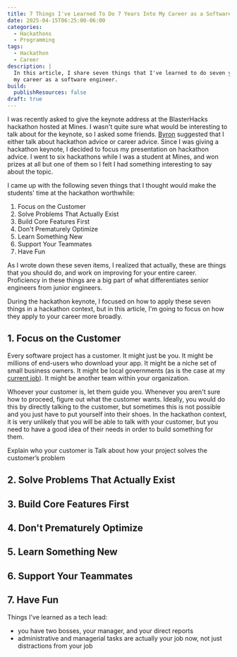 ```yaml
---
title: 7 Things I've Learned To Do 7 Years Into My Career as a Software Engineer
date: 2025-04-15T06:25:00-06:00
categories:
  - Hackathons
  - Programming
tags:
  - Hackathon
  - Career
description: |
  In this article, I share seven things that I've learned to do seven years into
  my career as a software engineer.
build:
  publishResources: false
draft: true
---
```


I was recently asked to give the keynote address at the BlasterHacks hackathon
hosted at Mines. I wasn't quite sure what would be interesting to talk about for
the keynote, so I asked some friends. [Byron](https://b-sharman.dev/) suggested
that I either talk about hackathon advice or career advice. Since I was giving a
hackathon keynote, I decided to focus my presentation on hackathon advice. I
went to six hackathons while I was a student at Mines, and won prizes at all but
one of them so I felt I had something interesting to say about the topic.

I came up with the following seven things that I thought would make the
students' time at the hackathon worthwhile:

1. Focus on the Customer
2. Solve Problems That Actually Exist
3. Build Core Features First
4. Don't Prematurely Optimize
5. Learn Something New
6. Support Your Teammates
7. Have Fun

As I wrote down these seven items, I realized that actually, these are things
that you should do, and work on improving for your entire career. Proficiency in
these things are a big part of what differentiates senior engineers from junior
engineers.

During the hackathon keynote, I focused on how to apply these seven things in a
hackathon context, but in this article, I'm going to focus on how they apply to
your career more broadly.

## 1. Focus on the Customer

Every software project has a customer. It might just be you. It might be
millions of end-users who download your app. It might be a niche set of small
business owners. It might be local governments (as is the case at my
[current job]({{<ref"../../portfolio/index.html#experience-canam-tech-lead">}})).
It might be another team within your organization.

Whoever your customer is, let them guide you. Whenever you aren't sure how to
proceed, figure out what the customer wants. Ideally, you would do this by
directly talking to the customer, but sometimes this is not possible and you
just have to put yourself into their shoes. In the hackathon context, it is very
unlikely that you will be able to talk with your customer, but you need to have
a good idea of their needs in order to build something for them.



Explain who your customer is
Talk about how your project solves the customer’s problem



## 2. Solve Problems That Actually Exist
## 3. Build Core Features First
## 4. Don't Prematurely Optimize
## 5. Learn Something New
## 6. Support Your Teammates
## 7. Have Fun

Things I've learned as a tech lead:

* you have two bosses, your manager, and your direct reports
* administrative and managerial tasks are actually your job now, not just distractions from your job
